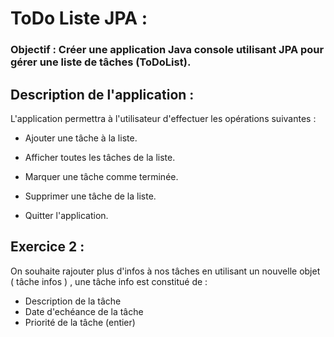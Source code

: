 # ToDo Liste JPA :

### Objectif : Créer une application Java console utilisant JPA pour gérer une liste de tâches (ToDoList).

## Description de l'application :

L'application permettra à l'utilisateur d'effectuer les opérations suivantes :


- Ajouter une tâche à la liste.

- Afficher toutes les tâches de la liste.

- Marquer une tâche comme terminée.

- Supprimer une tâche de la liste.

- Quitter l'application.

## Exercice 2 :

On souhaite rajouter plus d'infos à nos tâches en utilisant un nouvelle objet ( tâche infos ) , une tâche info est constitué de :

- Description de la tâche
- Date d'echéance de la tâche
- Priorité de la tâche (entier)